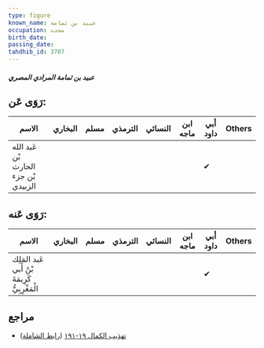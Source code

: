 ```yaml
---
type: figure
known_name: عبيد بن ثمامة
occupation: محدث
birth_date:
passing_date:
tahdhib_id: 3707
---
```

##### عبيد بن ثمامة المرادي المصري

## رَوَى عَن:
| الاسم                                | البخاري | مسلم | الترمذي | النسائي | ابن ماجه | أبي داود | Others |
| ------------------------------------ | ------- | ---- | ------- | ------- | -------- | -------- | ------ |
| عَبد الله بْن الحارث بْن جزء الزبيدي |         |      |         |         |          | ✔        |        |
## رَوَى عَنه:
| الاسم                                           | البخاري | مسلم | الترمذي | النسائي | ابن ماجه | أبي داود | Others |
| ----------------------------------------------- | ------- | ---- | ------- | ------- | -------- | -------- | ------ |
| عَبد المَلِك بْنُ أَبي كَرِيمَةَ الْمَغْرِبِيُّ |         |      |         |         |          | ✔        |        |
## مراجع
- [تهذيب الكمال ١٩-١٩١](obsidian://open?vault=Tahdhib-al-Kamal&file=Figures/٣٧٠٧-عبيد%20بن%20ثمامة%20المرادي%20المصري) ([رابط الشاملة](https://shamela.ws/book/3722/9765))